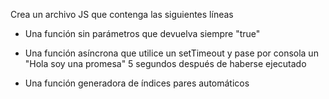 Crea un archivo JS que contenga las siguientes líneas

* Una función sin parámetros que devuelva siempre "true"

* Una función asíncrona que utilice un setTimeout y pase por consola un "Hola soy una promesa" 5 segundos después de haberse ejecutado

* Una función generadora de índices pares automáticos